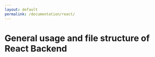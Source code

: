 ```yaml
---
layout: default
permalink: /documentation/react/
---
```

# General usage and file structure of React Backend

